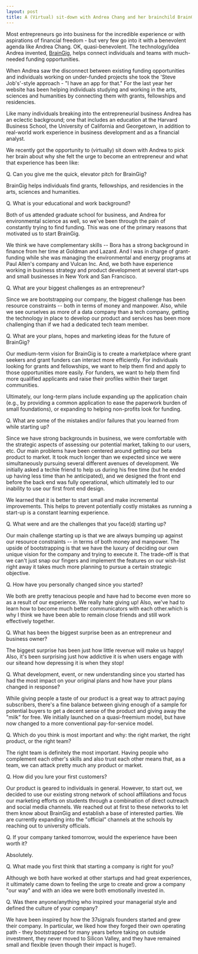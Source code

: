 ```yaml
---
layout: post
title: A (Virtual) sit-down with Andrea Chang and her brainchild BrainGig
---
```


Most entrepreneurs go into business for the incredible experience or with aspirations of financial freedom - but very few go into it with a benevolent agenda like Andrea Chang. OK, quasi-benevolent. The technology/idea Andrea invented, [BrainGig](http://www.braingig.com/), helps connect individuals and teams with much-needed funding opportunities.

When Andrea saw the disconnect between existing funding opportunities and individuals working on under-funded projects she took the 'Steve Job's'-style approach - "I have an app for that." For the last year her website has been helping individuals studying and working in the arts, sciences and humanities by connecting them with grants, fellowships and residencies.

Like many individuals breaking into the entrepreneurial business Andrea has an eclectic background; one that includes an education at the Harvard Business School, the University of California and Georgetown, in addition to real-world work experience in business development and as a financial analyst.

We recently got the opportunity to (virtually) sit down with Andrea to pick her brain about why she felt the urge to become an entrepreneur and what that experience has been like:

Q. Can you give me the quick, elevator pitch for BrainGig?

BrainGig helps individuals find grants, fellowships, and residencies in the arts, sciences and humanities. 

Q. What is your educational and work background?

Both of us attended graduate school for business, and Andrea for environmental science as well, so we've been through the pain of constantly trying to find funding. This was one of the primary reasons that motivated us to start BrainGig.

We think we have complementary skills -- Bora has a strong background in finance from her time at Goldman and Lazard. And I was in charge of grant-funding while she was managing the environmental and energy programs at Paul Allen's company and Vulcan Inc. And, we both have experience working in business strategy and product development at several start-ups and small businesses in New York and San Francisco.

Q. What are your biggest challenges as an entrepreneur?

Since we are bootstrapping our company, the biggest challenge has been resource constraints -- both in terms of money and manpower. Also, while we see ourselves as more of a data company than a tech company, getting the technology in place to develop our product and services has been more challenging than if we had a dedicated tech team member.

Q. What are your plans, hopes and marketing ideas for the future of BrainGig?

Our medium-term vision for BrainGig is to create a marketplace where grant seekers and grant funders can interact more efficiently. For individuals looking for grants and fellowships, we want to help them find and apply to those opportunities more easily. For funders, we want to help them find more qualified applicants and raise their profiles within their target communities. 

Ultimately, our long-term plans include expanding up the application chain (e.g., by providing a common application to ease the paperwork burden of small foundations), or expanding to helping non-profits look for funding. 

Q. What are some of the mistakes and/or failures that you learned from while starting up?

Since we have strong backgrounds in business, we were comfortable with the strategic aspects of assessing our potential market, talking to our users, etc. Our main problems have been centered around getting our beta product to market. It took much longer than we expected since we were simultaneously pursuing several different avenues of development. We initially asked a techie friend to help us during his free time (but he ended up having less time than he anticipated), and we designed the front end before the back end was fully operational, which ultimately led to our inability to use our first front end design.

We learned that it is better to start small and make incremental improvements. This helps to prevent potentially costly mistakes as running a start-up is a constant learning experience.

Q. What were and are the challenges that you face(d) starting up?

Our main challenge starting up is that we are always bumping up against our resource constraints -- in terms of both money and manpower. The upside of bootstrapping is that we have the luxury of deciding our own unique vision for the company and trying to execute it. The trade-off is that we can't just snap our fingers and implement the features on our wish-list right away it takes much more planning to pursue a certain strategic objective.

Q. How have you personally changed since you started?

We both are pretty tenacious people and have had to become even more so as a result of our experience. We really hate giving up! Also, we've had to learn how to become much better communicators with each other.which is why I think we have been able to remain close friends and still work effectively together.

Q. What has been the biggest surprise been as an entrepreneur and business owner?

The biggest surprise has been just how little revenue will make us happy! Also, it's been surprising just how addictive it is when users engage with our siteand how depressing it is when they stop!

Q. What development, event, or new understanding since you started has had the most impact on your original plans and how have your plans changed in response?

While giving people a taste of our product is a great way to attract paying subscribers, there's a fine balance between giving enough of a sample for potential buyers to get a decent sense of the product and giving away the "milk" for free. We initially launched on a quasi-freemium model, but have now changed to a more conventional pay-for-service model. 

Q. Which do you think is most important and why: the right market, the right product, or the right team?

The right team is definitely the most important. Having people who complement each other's skills and also trust each other means that, as a team, we can attack pretty much any product or market. 

Q. How did you lure your first customers?

Our product is geared to individuals in general. However, to start out, we decided to use our existing strong network of school affiliations and focus our marketing efforts on students through a combination of direct outreach and social media channels. We reached out at first to these networks to let them know about BrainGig and establish a base of interested parties. We are currently expanding into the "official" channels at the schools by reaching out to university officials. 

Q. If your company tanked tomorrow, would the experience have been worth it?

Absolutely. 

Q. What made you first think that starting a company is right for you?

Although we both have worked at other startups and had great experiences, it ultimately came down to feeling the urge to create and grow a company "our way" and with an idea we were both emotionally invested in.

Q. Was there anyone/anything who inspired your managerial style and defined the culture of your company?

We have been inspired by how the 37signals founders started and grew their company. In particular, we liked how they forged their own operating path - they bootstrapped for many years before taking on outside investment, they never moved to Silicon Valley, and they have remained small and flexible (even though their impact is huge!).
